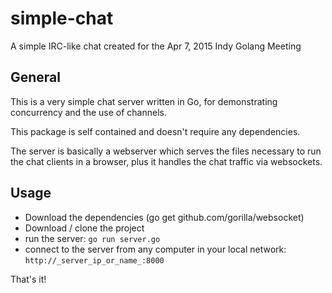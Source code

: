 # simple-chat
A simple IRC-like chat created for the Apr 7, 2015 Indy Golang Meeting

## General

This is a very simple chat server written in Go, for demonstrating concurrency and the use of channels.

This package is self contained and doesn't require any dependencies. 

The server is basically a webserver which serves the files necessary to run the chat clients in a browser, plus it handles the chat traffic via websockets.

## Usage

- Download the dependencies (go get github.com/gorilla/websocket)
- Download / clone the project
- run the server: `go run server.go`
- connect to the server from any computer in your local network: `http://_server_ip_or_name_:8000`

That's it! 
